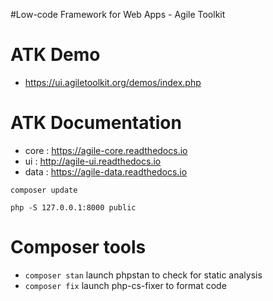 #Low-code Framework for Web Apps - Agile Toolkit

# ATK Demo
- https://ui.agiletoolkit.org/demos/index.php

# ATK Documentation
- core : https://agile-core.readthedocs.io 
- ui : http://agile-ui.readthedocs.io
- data : https://agile-data.readthedocs.io


`composer update`

`php -S 127.0.0.1:8000 public`

# Composer tools
- `composer stan` launch phpstan to check for static analysis
- `composer fix` launch php-cs-fixer to format code 

